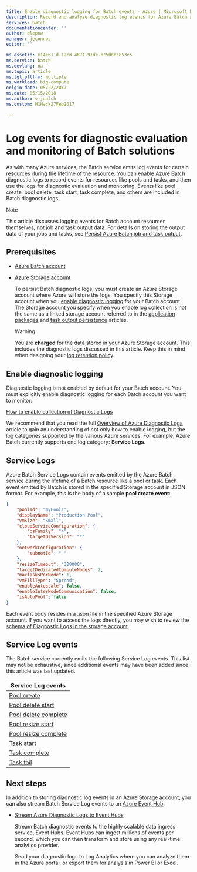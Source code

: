 ```yaml
---
title: Enable diagnostic logging for Batch events - Azure | Microsoft Docs
description: Record and analyze diagnostic log events for Azure Batch account resources like pools and tasks.
services: batch
documentationcenter: ''
author: dlepow
manager: jeconnoc
editor: ''

ms.assetid: e14e611d-12cd-4671-91dc-bc506dc853e5
ms.service: batch
ms.devlang: na
ms.topic: article
ms.tgt_pltfrm: multiple
ms.workload: big-compute
origin.date: 05/22/2017
ms.date: 05/15/2018
ms.author: v-junlch
ms.custom: H1Hack27Feb2017

---
```

# Log events for diagnostic evaluation and monitoring of Batch solutions

As with many Azure services, the Batch service emits log events for certain resources during the lifetime of the resource. You can enable Azure Batch diagnostic logs to record events for resources like pools and tasks, and then use the logs for diagnostic evaluation and monitoring. Events like pool create, pool delete, task start, task complete, and others are included in Batch diagnostic logs.

> [!NOTE]
> This article discusses logging events for Batch account resources themselves, not job and task output data. For details on storing the output data of your jobs and tasks, see [Persist Azure Batch job and task output](batch-task-output.md).
> 
> 

## Prerequisites
- [Azure Batch account](batch-account-create-portal.md)
- [Azure Storage account](../storage/common/storage-create-storage-account.md#create-a-storage-account)
  
  To persist Batch diagnostic logs, you must create an Azure Storage account where Azure will store the logs. You specify this Storage account when you [enable diagnostic logging](#enable-diagnostic-logging) for your Batch account. The Storage account you specify when you enable log collection is not the same as a linked storage account referred to in the [application packages](batch-application-packages.md) and [task output persistence](batch-task-output.md) articles.
  
  > [!WARNING]
  > You are **charged** for the data stored in your Azure Storage account. This includes the diagnostic logs discussed in this article. Keep this in mind when designing your [log retention policy](../monitoring-and-diagnostics/monitoring-archive-diagnostic-logs.md).
  > 
  > 

## Enable diagnostic logging
Diagnostic logging is not enabled by default for your Batch account. You must explicitly enable diagnostic logging for each Batch account you want to monitor:

[How to enable collection of Diagnostic Logs](../monitoring-and-diagnostics/monitoring-overview-of-diagnostic-logs.md#how-to-enable-collection-of-resource-diagnostic-logs)

We recommend that you read the full [Overview of Azure Diagnostic Logs](../monitoring-and-diagnostics/monitoring-overview-of-diagnostic-logs.md) article to gain an understanding of not only how to enable logging, but the log categories supported by the various Azure services. For example, Azure Batch currently supports one log category: **Service Logs**.

## Service Logs
Azure Batch Service Logs contain events emitted by the Azure Batch service during the lifetime of a Batch resource like a pool or task. Each event emitted by Batch is stored in the specified Storage account in JSON format. For example, this is the body of a sample **pool create event**:

```json
{
    "poolId": "myPool1",
    "displayName": "Production Pool",
    "vmSize": "Small",
    "cloudServiceConfiguration": {
        "osFamily": "4",
        "targetOsVersion": "*"
    },
    "networkConfiguration": {
        "subnetId": " "
    },
    "resizeTimeout": "300000",
    "targetDedicatedComputeNodes": 2,
    "maxTasksPerNode": 1,
    "vmFillType": "Spread",
    "enableAutoscale": false,
    "enableInterNodeCommunication": false,
    "isAutoPool": false
}
```

Each event body resides in a .json file in the specified Azure Storage account. If you want to access the logs directly, you may wish to review the [schema of Diagnostic Logs in the storage account](../monitoring-and-diagnostics/monitoring-archive-diagnostic-logs.md#schema-of-diagnostic-logs-in-the-storage-account).

## Service Log events
The Batch service currently emits the following Service Log events. This list may not be exhaustive, since additional events may have been added since this article was last updated.

| **Service Log events** |
| --- |
| [Pool create][pool_create] |
| [Pool delete start][pool_delete_start] |
| [Pool delete complete][pool_delete_complete] |
| [Pool resize start][pool_resize_start] |
| [Pool resize complete][pool_resize_complete] |
| [Task start][task_start] |
| [Task complete][task_complete] |
| [Task fail][task_fail] |

## Next steps
In addition to storing diagnostic log events in an Azure Storage account, you can also stream Batch Service Log events to an [Azure Event Hub](../event-hubs/event-hubs-what-is-event-hubs.md).

- [Stream Azure Diagnostic Logs to Event Hubs](../monitoring-and-diagnostics/monitoring-stream-diagnostic-logs-to-event-hubs.md)
  
  Stream Batch diagnostic events to the highly scalable data ingress service, Event Hubs. Event Hubs can ingest millions of events per second, which you can then transform and store using any real-time analytics provider.

  
  Send your diagnostic logs to Log Analytics where you can analyze them in the Azure portal, or export them for analysis in Power BI or Excel.

[pool_create]: https://msdn.microsoft.com/library/azure/mt743615.aspx
[pool_delete_start]: https://msdn.microsoft.com/library/azure/mt743610.aspx
[pool_delete_complete]: https://msdn.microsoft.com/library/azure/mt743618.aspx
[pool_resize_start]: https://msdn.microsoft.com/library/azure/mt743609.aspx
[pool_resize_complete]: https://msdn.microsoft.com/library/azure/mt743608.aspx
[task_start]: https://msdn.microsoft.com/library/azure/mt743616.aspx
[task_complete]: https://msdn.microsoft.com/library/azure/mt743612.aspx
[task_fail]: https://msdn.microsoft.com/library/azure/mt743607.aspx

<!-- Update_Description: wording update -->